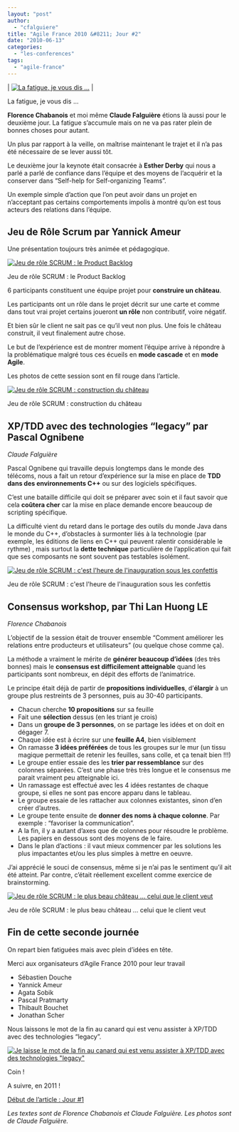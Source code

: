 ```yaml
---
layout: "post"
author: 
  - "cfalguiere"
title: "Agile France 2010 &#8211; Jour #2"
date: "2010-06-13"
categories: 
  - "les-conferences"
tags: 
  - "agile-france"
---
```


| [![La fatigue, je vous dis ...](/assets/2010/06/2010-06-13-agile-france-2010-jour-2/agilefrance-jour2-ombre.jpg "agilefrance-jour2-ombre")](http://jduchess.org/duchess-france/files/2010/06/agilefrance-jour2-ombre.jpg) |

La fatigue, je vous dis ...

**Florence Chabanois** et moi même **Claude Falguière** étions là aussi pour le deuxième jour. La fatigue s’accumule mais on ne va pas rater plein de bonnes choses pour autant.

Un plus par rapport à la veille, on maîtrise maintenant le trajet et il n’a pas été nécessaire de se lever aussi tôt.

Le deuxième jour la keynote était consacrée à **Esther Derby** qui nous a parlé a parlé de confiance dans l’équipe et des moyens de l’acquérir et la conserver dans “Self-help for Self-organizing Teams”.

Un exemple simple d’action que l’on peut avoir dans un projet en n’acceptant pas certains comportements impolis à montré qu’on est tous acteurs des relations dans l’équipe.

## Jeu de Rôle Scrum par Yannick Ameur

Une présentation toujours très animée et pédagogique.

[![Jeu de rôle SCRUM : le Product Backlog](/assets/2010/06/2010-06-13-agile-france-2010-jour-2/Photo-046_L500-300x175.jpg "Photo 046_L500")](http://jduchess.org/duchess-france/files/2010/06/Photo-046_L500.jpg)

Jeu de rôle SCRUM : le Product Backlog

6 participants constituent une équipe projet pour **construire un château**.

Les participants ont un rôle dans le projet décrit sur une carte et comme dans tout vrai projet certains joueront **un rôle** non contributif, voire négatif.

Et bien sûr le client ne sait pas ce qu’il veut non plus. Une fois le château construit, il veut finalement autre chose.

Le but de l’expérience est de montrer moment l’équipe arrive à répondre à la problématique malgré tous ces écueils en **mode cascade** et en **mode Agile**.

Les photos de cette session sont en fil rouge dans l’article.

[![Jeu de rôle SCRUM : construction du château](/assets/2010/06/2010-06-13-agile-france-2010-jour-2/Photo-057_L500-300x175.jpg "Photo 057_L500")](http://jduchess.org/duchess-france/files/2010/06/Photo-057_L500.jpg)

Jeu de rôle SCRUM : construction du château

## XP/TDD avec des technologies “legacy” par Pascal Ognibene

_Claude Falguière_

Pascal Ognibene qui travaille depuis longtemps dans le monde des télécoms, nous a fait un retour d’expérience sur la mise en place de **TDD dans des environnements C++** ou sur des logiciels spécifiques.

C’est une bataille difficile qui doit se préparer avec soin et il faut savoir que cela **coûtera cher** car la mise en place demande encore beaucoup de scripting spécifique.

La difficulté vient du retard dans le portage des outils du monde Java dans le monde du C++, d’obstacles à surmonter liés à la technologie (par exemple, les éditions de liens en C++ qui peuvent ralentir considérable le rythme) , mais surtout la **dette technique** particulière de l’application qui fait que ses composants ne sont souvent pas testables isolément.

[![Jeu de rôle SCRUM : c'est l'heure de l'inauguration sous les confettis](/assets/2010/06/2010-06-13-agile-france-2010-jour-2/Photo-063_L500-300x175.jpg "Photo 063_L500")](http://jduchess.org/duchess-france/files/2010/06/Photo-063_L500.jpg)

Jeu de rôle SCRUM : c'est l'heure de l'inauguration sous les confettis

## Consensus workshop, par Thi Lan Huong LE

_Florence Chabanois_

L’objectif de la session était de trouver ensemble “Comment améliorer les relations entre producteurs et utilisateurs” (ou quelque chose comme ça).

La méthode a vraiment le mérite de **générer beaucoup d’idées** (des très bonnes) mais le **consensus est difficilement atteignable** quand les participants sont nombreux, en dépit des efforts de l’animatrice.

Le principe était déjà de partir de **propositions individuelles**, d’**élargir** à un groupe plus restreints de 3 personnes, puis au 30-40 participants.

- Chacun cherche **10 propositions** sur sa feuille
- Fait une **sélection** dessus (en les triant je crois)
- Dans un **groupe de 3 personnes**, on se partage les idées et on doit en dégager 7.
- Chaque idée est à écrire sur une **feuille A4**, bien visiblement
- On ramasse **3 idées préférées** de tous les groupes sur le mur (un tissu magique permettait de retenir les feuilles, sans colle, et ça tenait bien !!!)
- Le groupe entier essaie des les **trier par ressemblance** sur des colonnes séparées. C’est une phase très très longue et le consensus me parait vraiment peu atteignable ici.
- Un ramassage est effectué avec les 4 idées restantes de chaque groupe, si elles ne sont pas encore apparu dans le tableau.
- Le groupe essaie de les rattacher aux colonnes existantes, sinon d’en créer d’autres.
- Le groupe tente ensuite de **donner des noms à chaque colonne**. Par exemple : “favoriser la communication”.
- A la fin, il y a autant d’axes que de colonnes pour résoudre le problème. Les papiers en dessous sont des moyens de le faire.
- Dans le plan d’actions : il vaut mieux commencer par les solutions les plus impactantes et/ou les plus simples à mettre en oeuvre.

J’ai apprécié le souci de consensus, même si je n’ai pas le sentiment qu’il ait été atteint. Par contre, c’était réellement excellent comme exercice de brainstorming.

[![Jeu de rôle SCRUM : le plus beau château ... celui que le client veut](/assets/2010/06/2010-06-13-agile-france-2010-jour-2/Photo-078_L500-300x175.jpg "Photo 078_L500")](http://jduchess.org/duchess-france/files/2010/06/Photo-078_L500.jpg)

Jeu de rôle SCRUM : le plus beau château ... celui que le client veut

## Fin de cette seconde journée

On repart bien fatiguées mais avec plein d’idées en tête.

Merci aux organisateurs d’Agile France 2010 pour leur travail

- Sébastien Douche
- Yannick Ameur
- Agata Sobik
- Pascal Pratmarty
- Thibault Bouchet
- Jonathan Scher

Nous laissons le mot de la fin au canard qui est venu assister à XP/TDD avec des technologies “legacy”.

[![Je laisse le mot de la fin au canard qui est venu assister à XP/TDD avec des technologies "legacy"](/assets/2010/06/2010-06-13-agile-france-2010-jour-2/Photo-094_L500-150x150.jpg "Photo 094_L500")](http://jduchess.org/duchess-france/files/2010/06/Photo-094_L500.jpg)

Coin !

A suivre, en 2011 !

[Début de l’article : Jour #1](http://jduchess.org/duchess-france/blog/agile-france-2010-jour-1/)

_Les textes sont de Florence Chabanois et Claude Falguière. Les photos sont de Claude Falguière._
